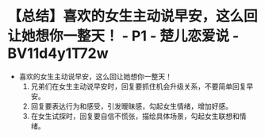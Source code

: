 # 【总结】喜欢的女生主动说早安，这么回让她想你一整天！ - P1 - 楚儿恋爱说 - BV11d4y1T72w

-   喜欢的女生主动说早安，这么回让她想你一整天！
    1.  兄弟们在女生主动说早安时，回复要抓住机会升级关系，不要简单回复早安。
    2.  回复要表达行为和感受，引发暧昧感，勾起女生情绪，增加好感。
    3.  在女生试探时，回复要自信不慌张，描绘具体场景，勾起女生联想和情绪。